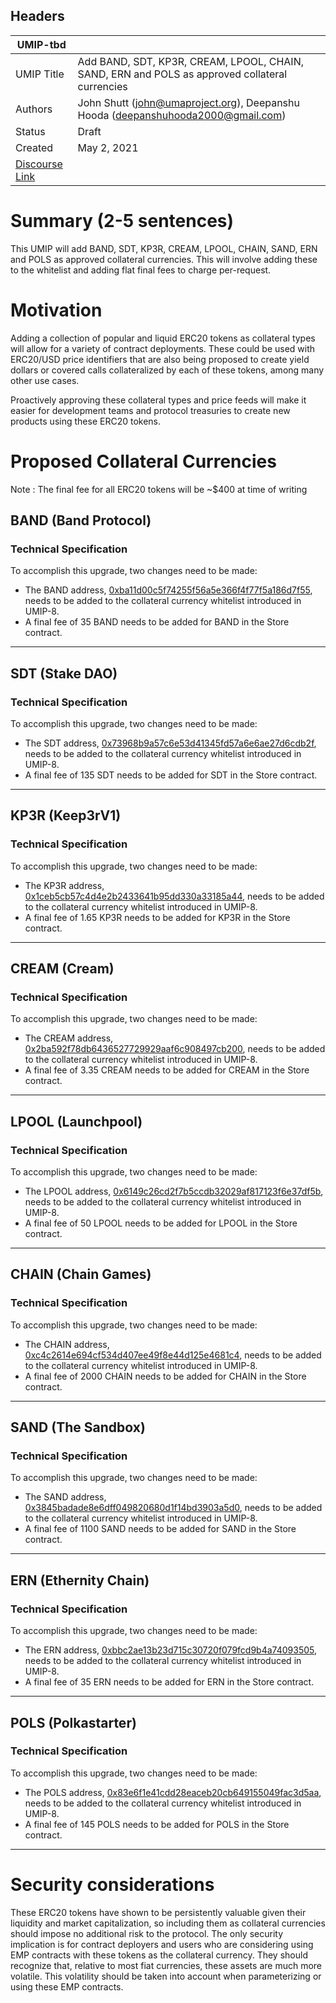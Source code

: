 ## Headers
| UMIP-tbd   |                                                                                                                                          |
|------------|------------------------------------------------------------------------------------------------------------------------------------------|
| UMIP Title | Add BAND, SDT, KP3R, CREAM, LPOOL, CHAIN, SAND, ERN and POLS as approved collateral currencies              |
| Authors    | John Shutt (john@umaproject.org), Deepanshu Hooda  (deepanshuhooda2000@gmail.com) |
| Status     | Draft                                                                                                                                    |
| Created    | May 2, 2021                                                                                                                           |
| [Discourse Link](https://discourse.umaproject.org/t/add-band-sdt-kp3r-cream-lpool-chain-sand-ern-and-pols-as-approved-collateral-currencies/1054)    |                                                                                                                     |

# Summary (2-5 sentences)
This UMIP will add BAND, SDT, KP3R, CREAM, LPOOL, CHAIN, SAND, ERN and POLS as approved collateral currencies. This will involve adding these to the whitelist and adding flat final fees to charge per-request.

# Motivation

Adding a collection of popular and liquid ERC20 tokens as collateral types will allow for a variety of contract deployments. These could be used with ERC20/USD price identifiers that are also being proposed to create yield dollars or covered calls collateralized by each of these tokens, among many other use cases.

Proactively approving these collateral types and price feeds will make it easier for development teams and protocol treasuries to create new products using these ERC20 tokens.

# Proposed Collateral Currencies
Note : The final fee for all ERC20 tokens will be ~$400 at time of writing


## BAND (Band Protocol)

### Technical Specification
To accomplish this upgrade, two changes need to be made:

* The BAND address, [0xba11d00c5f74255f56a5e366f4f77f5a186d7f55][BAND], needs to be added to the collateral currency whitelist introduced in UMIP-8.
* A final fee of 35 BAND needs to be added for BAND in the Store contract.

 [BAND]: https://etherscan.io/token/0xba11d00c5f74255f56a5e366f4f77f5a186d7f55 
 
---

## SDT (Stake DAO)

### Technical Specification
To accomplish this upgrade, two changes need to be made:

 * The SDT address, [0x73968b9a57c6e53d41345fd57a6e6ae27d6cdb2f][SDT], needs to be added to the collateral currency whitelist introduced in UMIP-8.
 * A final fee of 135 SDT needs to be added for SDT in the Store contract.

  [SDT]: https://etherscan.io/token/0x73968b9a57c6e53d41345fd57a6e6ae27d6cdb2f 
  
---

## KP3R (Keep3rV1)

### Technical Specification
To accomplish this upgrade, two changes need to be made:

* The KP3R address, [0x1ceb5cb57c4d4e2b2433641b95dd330a33185a44][KP3R], needs to be added to the collateral currency whitelist introduced in UMIP-8.
* A final fee of 1.65 KP3R needs to be added for KP3R in the Store contract.

[KP3R]: https://etherscan.io/token/0x1ceb5cb57c4d4e2b2433641b95dd330a33185a44 

---
   
## CREAM (Cream)

### Technical Specification
To accomplish this upgrade, two changes need to be made:

* The CREAM address, [0x2ba592f78db6436527729929aaf6c908497cb200][CREAM], needs to be added to the collateral currency whitelist introduced in UMIP-8.
* A final fee of 3.35 CREAM needs to be added for CREAM in the Store contract.

[CREAM]: https://etherscan.io/token/0x2ba592f78db6436527729929aaf6c908497cb200 

---

## LPOOL (Launchpool)

### Technical Specification
To accomplish this upgrade, two changes need to be made:

* The LPOOL address, [0x6149c26cd2f7b5ccdb32029af817123f6e37df5b][LPOOL], needs to be added to the collateral currency whitelist introduced in UMIP-8.
* A final fee of 50 LPOOL needs to be added for LPOOL in the Store contract.

[LPOOL]: https://etherscan.io/token/0x6149c26cd2f7b5ccdb32029af817123f6e37df5b 

---

## CHAIN (Chain Games)

### Technical Specification
To accomplish this upgrade, two changes need to be made:

* The CHAIN address, [0xc4c2614e694cf534d407ee49f8e44d125e4681c4][CHAIN], needs to be added to the collateral currency whitelist introduced in UMIP-8.
* A final fee of 2000 CHAIN needs to be added for CHAIN in the Store contract.

[CHAIN]: https://etherscan.io/token/0xc4c2614e694cf534d407ee49f8e44d125e4681c4 

---
## SAND (The Sandbox)

### Technical Specification
To accomplish this upgrade, two changes need to be made:

* The SAND address, [0x3845badade8e6dff049820680d1f14bd3903a5d0][SAND], needs to be added to the collateral currency whitelist introduced in UMIP-8.
* A final fee of 1100 SAND needs to be added for SAND in the Store contract.

[SAND]: https://etherscan.io/token/0x3845badade8e6dff049820680d1f14bd3903a5d0 

---
## ERN (Ethernity Chain)

### Technical Specification
To accomplish this upgrade, two changes need to be made:

* The ERN address, [0xbbc2ae13b23d715c30720f079fcd9b4a74093505][ERN], needs to be added to the collateral currency whitelist introduced in UMIP-8.
* A final fee of 35 ERN needs to be added for ERN in the Store contract.

[ERN]: https://etherscan.io/token/0xbbc2ae13b23d715c30720f079fcd9b4a74093505 

---
## POLS (Polkastarter)

### Technical Specification
To accomplish this upgrade, two changes need to be made:

* The POLS address, [0x83e6f1e41cdd28eaceb20cb649155049fac3d5aa][POLS], needs to be added to the collateral currency whitelist introduced in UMIP-8.
* A final fee of 145 POLS needs to be added for POLS in the Store contract.

[POLS]: https://etherscan.io/token/0x83e6f1e41cdd28eaceb20cb649155049fac3d5aa 

---


# Security considerations

These ERC20 tokens have shown to be persistently valuable given their liquidity and market capitalization, so including them as collateral currencies should impose no
additional risk to the protocol.
The only security implication is for contract deployers and users who are considering using EMP contracts with these tokens as the collateral currency. 
They should recognize that, relative to most fiat currencies, these assets are much more volatile. This volatility should be taken into account when parameterizing or using these EMP contracts.
     
     

 
